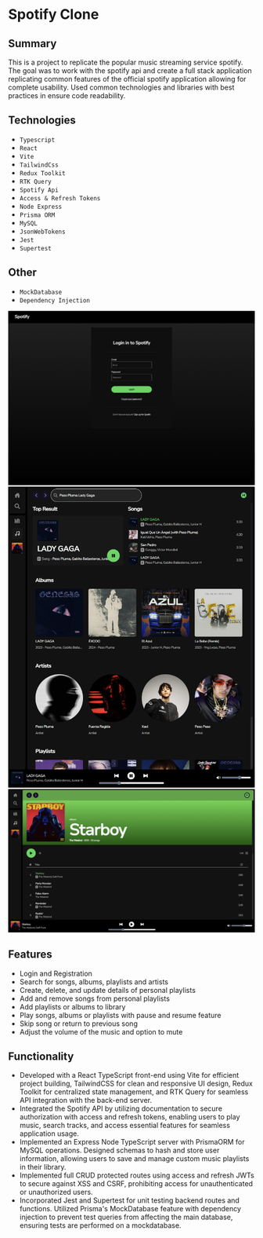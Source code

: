 # Spotify Clone

## Summary
This is a project to replicate the popular music streaming service spotify. The goal was to work with the spotify api and create a full stack application replicating common features of the official spotify application allowing for complete usability. Used common technologies and libraries with best practices in ensure code readability.

## Technologies
- `Typescript`
- `React`
- `Vite`
- `TailwindCss`
- `Redux Toolkit`
- `RTK Query`
- `Spotify Api`
- `Access & Refresh Tokens`
- `Node Express`
- `Prisma ORM`
- `MySQL`
- `JsonWebTokens`
- `Jest`
- `Supertest`

## Other 
- `MockDatabase`
- `Dependency Injection`

![Login Page](imgs/login.png)
![Login Page](imgs/search.png)
![Login Page](imgs/album.png)

## Features
- Login and Registration
- Search for songs, albums, playlists and artists
- Create, delete, and update details of personal playlists
- Add and remove songs from personal playlists
- Add playlists or albums to library
- Play songs, albums or playlists with pause and resume feature
- Skip song or return to previous song
- Adjust the volume of the music and option to mute

## Functionality
- Developed with a React TypeScript front-end using Vite for efficient project building, TailwindCSS for clean and responsive UI design, Redux Toolkit for centralized state management, and RTK Query for seamless API integration with the back-end server.
- Integrated the Spotify API by utilizing documentation to secure authorization with access and refresh tokens, enabling users to play music, search tracks, and access essential features for seamless application usage.
- Implemented an Express Node TypeScript server with PrismaORM for MySQL operations. Designed schemas to hash and store user information, allowing users to save and manage custom music playlists in their library.
- Implemented full CRUD protected routes using access and refresh JWTs to secure against XSS and CSRF, prohibiting access for unauthenticated or unauthorized users.
- Incorporated Jest and Supertest for unit testing backend routes and functions. Utilized Prisma's MockDatabase feature with dependency injection to prevent test queries from affecting the main database, ensuring tests are performed on a mockdatabase.